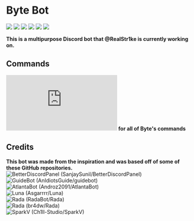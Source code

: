 # **Byte Bot**

![](https://img.shields.io/badge/Made%20by-Thandi%20M-blue) ![](https://img.shields.io/github/issues/RealStr1ke/Byte) ![](https://img.shields.io/github/forks/RealStr1ke/Byte) ![](https://img.shields.io/github/stars/RealStr1ke/Byte) ![](https://img.shields.io/github/license/RealStr1ke/Byte) ![](https://wakatime.com/badge/github/RealStr1ke/Byte.svg)

**This is a multipurpose Discord bot that @RealStr1ke is currently working on.**

## Commands
**![Click here](https://github.com/RealStr1ke/Byte/blob/main/docs/Commands.md) for all of Byte's commands**

## Credits

**This bot was made from the inspiration and was based off of some of these GitHub repositories.** <br>
![BetterDiscordPanel (SanjaySunil/BetterDiscordPanel)](https://github.com/SanjaySunil/BetterDiscordPanel) <br>
![GuideBot (AnIdiotsGuide/guidebot)](https://github.com/AnIdiotsGuide/guidebot) <br>
![AtlantaBot (Androz2091/AtlantaBot)](https://github.com/Androz2091/AtlantaBot) <br>
![Luna (Asgarrrr/Luna)](https://github.com/Asgarrrr/Luna) <br>
![Rada (RadaBot/Rada)](https://github.com/RadaBot/Rada) <br>
![Rada (br4dw/Rada)](https://github.com/br4dw/Rada) <br>
![SparkV (Ch1ll-Studio/SparkV)](https://github.com/Ch1ll-Studio/SparkV) <br>
